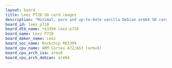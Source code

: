 ```yaml
---
layout: board
title: Leez P720 SD card images
description: "Minimal, pure and up-to-date vanilla Debian arm64 SD card images for Leez P720 by Leez, SoC: Rockchip RK3399, CPU ISA: armv8"
board_id: leez_p710
board_dtb_name: rk3399-leez-p710
board_name: Leez P720
board_maker_name: Leez
board_soc_name: Rockchip RK3399
board_cpu_name: ARM Cortex A72/A53 (armv8)
board_cpu_arch_isa: armv8
board_cpu_arch_debian: arm64
---
```

